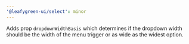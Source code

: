 ```yaml
---
'@leafygreen-ui/select': minor
---
```


Adds prop `dropdownWidthBasis` which determines if the dropdown width should be the width of the menu trigger or as wide as the widest option. 
